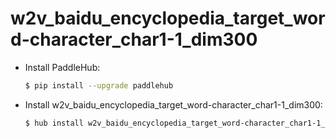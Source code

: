 # w2v_baidu_encyclopedia_target_word-character_char1-1_dim300
* Install PaddleHub: 

    ```bash
    $ pip install --upgrade paddlehub
    ```

* Install w2v_baidu_encyclopedia_target_word-character_char1-1_dim300: 

    ```bash
    $ hub install w2v_baidu_encyclopedia_target_word-character_char1-1_dim300
    ```
